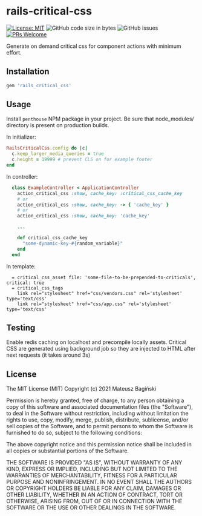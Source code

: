 # rails-critical-css

[![License: MIT](https://img.shields.io/badge/License-MIT-yellow.svg?style=flat-square)](https://opensource.org/licenses/MIT)
![GitHub code size in bytes](https://img.shields.io/github/languages/code-size/mati365/rails-critical-css?style=flat-square)
![GitHub issues](https://img.shields.io/github/issues/mati365/rails-critical-css?style=flat-square)
[![PRs Welcome](https://img.shields.io/badge/PRs-welcome-brightgreen.svg?style=flat-square)](http://makeapullrequest.com)

Generate on demand critical css for component actions with minimum effort.

## Installation

```bash
gem 'rails_critical_css'
```

## Usage

Install `penthouse` NPM package in your project. Be sure that node_modules/ directory is present on production builds.

In initializer:

```ruby
RailsCriticalCss.config do |c|
  c.keep_larger_media_queries = true
  c.height = 19999 # prevent CLS on for example footer
end
```

In controller:

```ruby
  class ExampleController < ApplicationController
    action_critical_css :show, cache_key: :critical_css_cache_key
    # or
    action_critical_css :show, cache_key: -> { 'cache_key' }
    # or
    action_critical_css :show, cache_key: 'cache_key'

    ...

    def critical_css_cache_key
      "some-dynamic-key-#{random_variable}"
    end
  end
```

In template:

```slim
  = critical_css_asset file: 'some-file-to-be-prepended-to-criticals', critical: true
  = critical_css_tags
    link rel="stylesheet" href="css/vendors.css" rel='stylesheet' type='text/css'
    link rel="stylesheet" href="css/app.css" rel='stylesheet' type='text/css'
```

## Testing

Enable redis caching on localhost and precompile locally assets. Critical CSS are generated using background job so they are injected to HTML after next requests (it takes around 3s)

## License

The MIT License (MIT)
Copyright (c) 2021 Mateusz Bagiński

Permission is hereby granted, free of charge, to any person obtaining a copy of this software and associated documentation files (the "Software"), to deal in the Software without restriction, including without limitation the rights to use, copy, modify, merge, publish, distribute, sublicense, and/or sell copies of the Software, and to permit persons to whom the Software is furnished to do so, subject to the following conditions:

The above copyright notice and this permission notice shall be included in all copies or substantial portions of the Software.

THE SOFTWARE IS PROVIDED "AS IS", WITHOUT WARRANTY OF ANY KIND, EXPRESS OR IMPLIED, INCLUDING BUT NOT LIMITED TO THE WARRANTIES OF MERCHANTABILITY, FITNESS FOR A PARTICULAR PURPOSE AND NONINFRINGEMENT. IN NO EVENT SHALL THE AUTHORS OR COPYRIGHT HOLDERS BE LIABLE FOR ANY CLAIM, DAMAGES OR OTHER LIABILITY, WHETHER IN AN ACTION OF CONTRACT, TORT OR OTHERWISE, ARISING FROM, OUT OF OR IN CONNECTION WITH THE SOFTWARE OR THE USE OR OTHER DEALINGS IN THE SOFTWARE.
